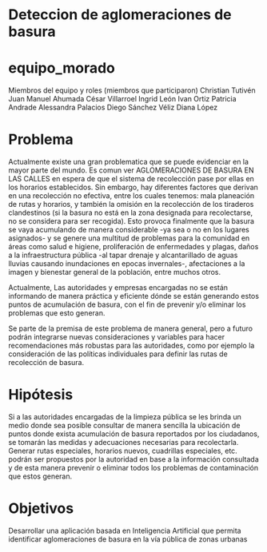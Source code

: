 # Deteccion de aglomeraciones de basura
# equipo_morado
Miembros del equipo y roles (miembros que participaron)
Christian Tutivén
Juan Manuel Ahumada
César Villarroel
Ingrid León
Ivan Ortiz
Patricia Andrade
Alessandra Palacios
Diego Sánchez Véliz
Diana López
# Problema 
Actualmente existe una gran problematica que se puede evidenciar en la mayor parte del mundo.
Es comun ver AGLOMERACIONES DE BASURA EN LAS CALLES en espera de que el sistema de recolección pase por ellas en los horarios establecidos. Sin embargo, hay diferentes factores que derivan en  una recolección no efectiva, entre los cuales tenemos: mala planeación de rutas y horarios, y también la omisión en la recolección de los tiraderos clandestinos (si la basura no está en la zona designada para recolectarse, no se considera para ser recogida). Esto provoca finalmente que la basura se vaya acumulando de manera considerable -ya sea o no en los lugares asignados- y se genere una multitud de problemas para la comunidad en áreas como salud e higiene, proliferación de enfermedades y plagas, daños a la infraestructura pública -al tapar drenaje y alcantarillado de aguas lluvias causando inundaciones en epocas invernales-, afectaciones a la imagen y bienestar general de la población, entre muchos otros. 

Actualmente, Las autoridades y empresas encargadas no se están informando de manera práctica y eficiente dónde se están generando estos puntos de acumulación de basura, con el fin de prevenir y/o eliminar los problemas que esto generan.

Se parte de la premisa de este problema de manera general, pero a futuro podrán integrarse nuevas consideraciones y variables para hacer recomendaciones más robustas para las autoridades, como por ejemplo la consideración de las políticas individuales para definir las rutas de recolección de basura.

# Hipótesis
Si a las autoridades encargadas de la limpieza pública se les brinda un medio donde sea posible consultar de manera sencilla la ubicación de puntos donde exista acumulación de basura reportados por los ciudadanos, se tomarán las medidas y adecuaciones necesarias para recolectarla. Generar rutas especiales, horarios nuevos, cuadrillas especiales, etc. podrán ser propuestos por la autoridad en base a la información consultada y de esta manera prevenir o eliminar todos los problemas de contaminación que estos generan.
# Objetivos
Desarrollar una aplicación basada en Inteligencia Artificial que permita identificar aglomeraciones de basura en la vía pública de zonas urbanas

